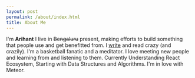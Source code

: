 ```yaml
---
layout: post
permalink: /about/index.html
title: About Me
---
```


I'm <strong>Arihant</strong> I live in <del>Bengaluru</del> present, making efforts to build something that people use and get benefitted from. I <a href="https://timetalesinfinity.wordpress.com" target="_blank">write</a> and read crazy (and crazily). I'm a basketball fanatic and a meditator. I love meeting new people and learning from and listening to them. Currently Understanding React Ecosystem, Starting with Data Structures and Algorithms. I'm in love with Meteor.</p>
